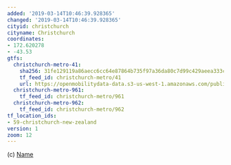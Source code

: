 ```yaml
---
added: '2019-03-14T10:46:39.928365'
changed: '2019-03-14T10:46:39.928365'
cityid: christchurch
cityname: Christchurch
coordinates:
- 172.620278
- -43.53
gtfs:
  christchurch-metro-41:
    sha256: 31fe129119a86aecc6cc64e87864b735f97a36da80c7d99c429aeea333c7bb78
    tf_feed_id: christchurch-metro/41
    url: https://openmobilitydata-data.s3-us-west-1.amazonaws.com/public/feeds/christchurch-metro/41/20190313/gtfs.zip
  christchurch-metro-961:
    tf_feed_id: christchurch-metro/961
  christchurch-metro-962:
    tf_feed_id: christchurch-metro/962
tf_location_ids:
- 59-christchurch-new-zealand
version: 1
zoom: 12
---
```


(c) [Name](http://)